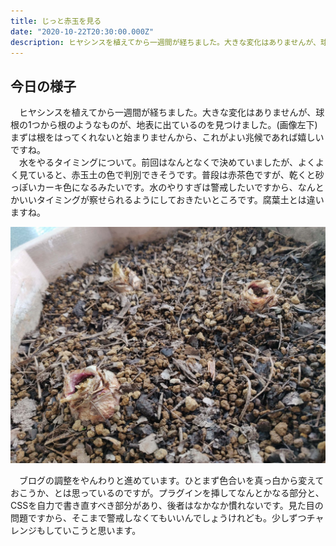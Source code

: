 ```yaml
---
title: じっと赤玉を見る
date: "2020-10-22T20:30:00.000Z"
description: ヒヤシンスを植えてから一週間が経ちました。大きな変化はありませんが、球根の1つから……
---
```


## 今日の様子

　ヒヤシンスを植えてから一週間が経ちました。大きな変化はありませんが、球根の1つから根のようなものが、地表に出ているのを見つけました。(画像左下)  
まずは根をはってくれないと始まりませんから、これがよい兆候であれば嬉しいですね。  
　水をやるタイミングについて。前回はなんとなくで決めていましたが、よくよく見ていると、赤玉土の色で判別できそうです。普段は赤茶色ですが、乾くと砂っぽいカーキ色になるみたいです。水のやりすぎは警戒したいですから、なんとかいいタイミングが察せられるようにしておきたいところです。腐葉土とは違いますね。  

![植えてから7日目](2020-10-22.jpg)

　ブログの調整をやんわりと進めています。ひとまず色合いを真っ白から変えておこうか、とは思っているのですが。プラグインを挿してなんとかなる部分と、CSSを自力で書き直すべき部分があり、後者はなかなか慣れないです。見た目の問題ですから、そこまで警戒しなくてもいいんでしょうけれども。少しずつチャレンジもしていこうと思います。
